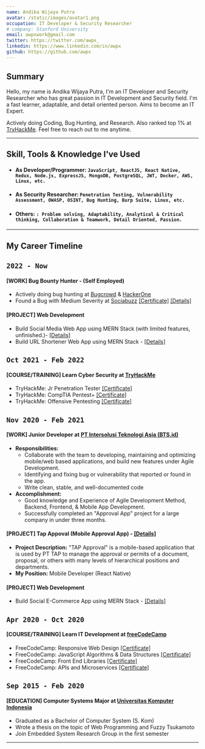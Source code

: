 ```yaml
---
name: Andika Wijaya Putra
avatar: /static/images/avatar1.png
occupation: IT Developer & Security Researcher
# company: Stanford University
email: awpxwork@gmail.com
twitter: https://twitter.com/awpx_
linkedin: https://www.linkedin.com/in/awpx
github: https://github.com/awpx
---
```


## Summary

Hello, my name is Andika Wijaya Putra, I'm an IT Developer and Security Researcher who has great passion in IT Development and Security field. I'm a fast learner, adaptable, and detail oriented person. Aims to become an IT Expert.

Actively doing Coding, Bug Hunting, and Research. Also ranked top 1% at [TryHackMe](http://tryhackme.com/p/kam6in9). Feel free to reach out to me anytime.

---

## Skill, Tools & Knowledge I've Used

- #### As Developer/Programmer: `JavaScript, ReactJS, React Native, Redux, Node.js, ExpressJS, MongoDB, PostgreSQL, JWT, Docker, AWS, Linux, etc.`

- #### As Security Researcher: `Penetration Testing, Vulnerability Assessment, OWASP, OSINT, Bug Hunting, Burp Suite, Linux, etc.`

- #### Others: `: Problem solving, Adaptability, Analytical & Critical thinking, Collaboration & Teamwork, Detail Oriented, Passion.`

---

## My Career Timeline

## `2022 - Now`

#### [WORK] Bug Bounty Hunter - (Self Employed)

- Actively doing bug hunting at [Bugcrowd](https://bugcrowd.com) & [HackerOne](https://www.hackerone.com)
- Found a Bug with Medium Severity at [Sociabuzz](https://www.sociabuzz.com) [[Certificate]](/static/images/cert/sociabuzz.jpg) [[Details]](https://awpx.github.io/blog/sociabuzz-bug)

#### [PROJECT] Web Development

- Build Social Media Web App using MERN Stack (with limited features, unfinished.)- [[Details]](https://awpx.github.io/blog/socmed-mern-project)
- Build URL Shortener Web App using MERN Stack - [[Details]](https://awpx.github.io/blog/url-shortener-project)

## `Oct 2021 - Feb 2022`

#### [COURSE/TRAINING] Learn Cyber Security at [TryHackMe](https://tryhackme.com)

- TryHackMe: Jr Penetration Tester [[Certificate]](/static/images/cert/THM1.png)
- TryHackMe: CompTIA Pentest+ [[Certificate]](/static/images/cert/THM2.png)
- TryHackMe: Offensive Pentesting [[Certificate]](/static/images/cert/THM3.png)

## `Nov 2020 - Feb 2021`

#### [WORK] Junior Developer at [PT Intersolusi Teknologi Asia (BTS.id)](https://www.bts.id)

- **Responsibilities:**
  - Collaborate with the team to developing, maintaining and optimizing mobile/web based applications, and build new features under Agile Development.
  - Identifying and fixing bug or vulnerability that reported or found in the app.
  - Write clean, stable, and well-documented code
- **Accomplishment:**
  - Good knowledge and Experience of Agile Development Method, Backend, Frontend, & Mobile App Development.
  - Successfully completed an "Approval App" project for a large company in under three months.

#### [PROJECT] Tap Appoval (Mobile Approval App) - [[Details]](https://awpx.github.io/blog/approval-app-project)

- **Project Description:** "TAP Approval" is a mobile-based application that is used by PT TAP to manage the approval or permits of a document, proposal, or others with many levels of hierarchical positions and departments.
- **My Position:** Mobile Developer (React Native)

#### [PROJECT] Web Development

- Build Social E-Commerce App using MERN Stack - [[Details]](https://awpx.github.io/blog/ecommerce-mern-project)

## `Apr 2020 - Oct 2020`

#### [COURSE/TRAINING] Learn IT Development at [freeCodeCamp](https://www.freecodecamp.org)

- FreeCodeCamp: Responsive Web Design [[Certificate]](https://www.freecodecamp.org/certification/andikawputra/responsive-web-design)
- FreeCodeCamp: JavaScript Algorithms & Data Structures [[Certificate]](https://www.freecodecamp.org/certification/andikawputra/javascript-algorithms-and-data-structures)
- FreeCodeCamp: Front End Libraries [[Certificate]](https://www.freecodecamp.org/certification/andikawputra/front-end-development-libraries)
- FreeCodeCamp: APIs and Microservices [[Certificate]](https://www.freecodecamp.org/certification/andikawputra/back-end-development-and-apis)

## `Sep 2015 - Feb 2020`

#### [EDUCATION] Computer Systems Major at [Universitas Komputer Indonesia](https://www.unikom.ac.id)

- Graduated as a Bachelor of Computer System (S. Kom)
- Wrote a thesis on the topic of Web Programming and Fuzzy Tsukamoto
- Join Embedded System Research Group in the first semester

---
